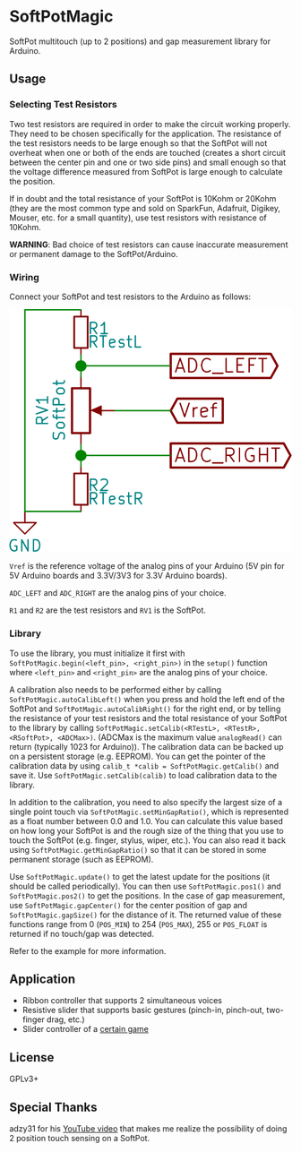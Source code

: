 # SoftPotMagic

SoftPot multitouch (up to 2 positions) and gap measurement library for Arduino.

## Usage

### Selecting Test Resistors

Two test resistors are required in order to make the circuit working properly.
They need to be chosen specifically for the application.
The resistance of the test resistors needs to be large enough
so that the SoftPot will not overheat when one or both of the ends are touched
(creates a short circuit between the center pin and one or two side pins) and
small enough so that the voltage difference measured from SoftPot is large
enough to calculate the position.

If in doubt and the total resistance of your SoftPot is 10Kohm or 20Kohm (they
are the most common type and sold on SparkFun, Adafruit, Digikey, Mouser, etc.
for a small quantity), use test resistors with resistance of 10Kohm.

**WARNING**: Bad choice of test resistors can cause inaccurate measurement or
permanent damage to the SoftPot/Arduino.

### Wiring

Connect your SoftPot and test resistors to the Arduino as follows:

![wiring](./wiring.png)

`Vref` is the reference voltage of the analog pins of your Arduino (5V pin for
5V Arduino boards and 3.3V/3V3 for 3.3V Arduino boards).

`ADC_LEFT` and `ADC_RIGHT` are the analog pins of your choice.

`R1` and `R2` are the test resistors and `RV1` is the SoftPot.

### Library

To use the library, you must initialize it first with
`SoftPotMagic.begin(<left_pin>, <right_pin>)` in the `setup()` function where
`<left_pin>` and `<right_pin>` are the analog pins of your choice.

A calibration also needs to be performed either by calling
`SoftPotMagic.autoCalibLeft()` when you
press and hold the left end of the SoftPot and `SoftPotMagic.autoCalibRight()`
for the right end, or by telling the resistance of your test resistors and the
total resistance of your SoftPot to the library by calling
`SoftPotMagic.setCalib(<RTestL>, <RTestR>, <RSoftPot>, <ADCMax>)`. (ADCMax is
the maximum value `analogRead()` can return (typically 1023 for Arduino)).
The calibration data can be backed up on a persistent storage (e.g. EEPROM).
You can get the pointer of the calibration data by using
`calib_t *calib = SoftPotMagic.getCalib()` and save it. Use
`SoftPotMagic.setCalib(calib)` to load calibration data to the library.

In addition to the calibration, you need to also specify the largest size of a
single point touch via `SoftPotMagic.setMinGapRatio()`, which is represented as
a float number between 0.0 and 1.0. You can calculate this value based on how
long your SoftPot is and the rough size of the thing that you use to touch the
SoftPot (e.g. finger, stylus, wiper, etc.). You can also read it back
using `SoftPotMagic.getMinGapRatio()` so that it can be stored in some permanent
storage (such as EEPROM).

Use `SoftPotMagic.update()` to get the latest update for the positions (it
should be called periodically). You can then use `SoftPotMagic.pos1()` and
`SoftPotMagic.pos2()` to get the positions. In the case of gap
measurement, use `SoftPotMagic.gapCenter()` for the center position of gap and
`SoftPotMagic.gapSize()` for the distance of it.
The returned value of these functions range from 0 (`POS_MIN`) to 254
(`POS_MAX`), 255 or `POS_FLOAT` is returned if no touch/gap was detected.

Refer to the example for more information.

## Application

- Ribbon controller that supports 2 simultaneous voices
- Resistive slider that supports basic gestures (pinch-in, pinch-out, two-finger
  drag, etc.)
- Slider controller of a [certain game][1]

## License

GPLv3+

## Special Thanks

adzy31 for his [YouTube video][2] that makes me realize the possibility of doing
2 position touch sensing on a SoftPot.

[1]: https://en.wikipedia.org/wiki/Hatsune_Miku:_Project_DIVA_Arcade
[2]: https://www.youtube.com/watch?v=thcqCgX51BY
